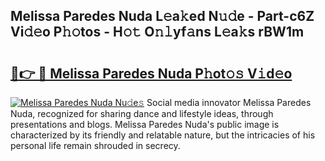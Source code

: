## Melissa Paredes Nuda L𝚎a𝚔ed N𝚞𝚍e - Part-c6Z Vi𝚍𝚎o P𝚑𝚘tos - H𝚘𝚝 O𝚗𝚕yf𝚊ns L𝚎a𝚔s rBW1m

# <h2><a href="http://kfbcw8w.oniu.top/?m=Melissa+Paredes+Nuda">🔗👉 🔴 Melissa Paredes Nuda P𝚑ot𝚘𝚜 V𝚒d𝚎o</a></h2>

[![Melissa Paredes Nuda Nu𝚍e𝚜](https://i.imgur.com/0qMVB7G.gif)](http://kfbcw8w.oniu.top/?m=Melissa+Paredes+Nuda)
Social media innovator Melissa Paredes Nuda, recognized for sharing dance and lifestyle ideas, through presentations and blogs. Melissa Paredes Nuda's public image is characterized by its friendly and relatable nature, but the intricacies of his personal life remain shrouded in secrecy.  

